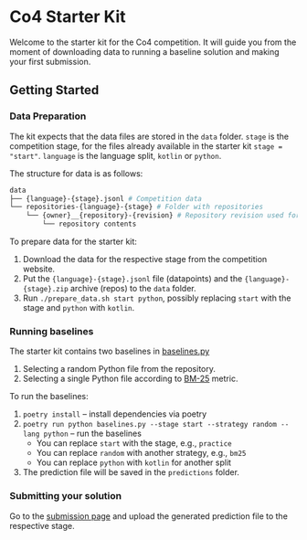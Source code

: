 # Co4 Starter Kit

Welcome to the starter kit for the Co4 competition. 
It will guide you from the moment of downloading data to running a baseline solution and making your first submission. 

## Getting Started

### Data Preparation

The kit expects that the data files are stored in the `data` folder. 
`stage` is the competition stage, for the files already available in the starter kit `stage = "start"`. 
`language` is the language split, `kotlin` or `python`.

The structure for data is as follows:
```bash
data
├── {language}-{stage}.jsonl # Competition data
└── repositories-{language}-{stage} # Folder with repositories
    └── {owner}__{repository}-{revision} # Repository revision used for collecting context
        └── repository contents
```

To prepare data for the starter kit:
1. Download the data for the respective stage from the competition website.
2. Put the `{language}-{stage}.jsonl` file (datapoints) and the `{language}-{stage}.zip` archive (repos) to the `data` folder.
3. Run `./prepare_data.sh start python`, possibly replacing `start` with the stage and `python` with `kotlin`.


### Running baselines

The starter kit contains two baselines in [baselines.py](baselines.py) 
1. Selecting a random Python file from the repository.
2. Selecting a single Python file according to [BM-25](https://en.wikipedia.org/wiki/Okapi_BM25) metric. 

To run the baselines:
1. `poetry install` &ndash; install dependencies via poetry
2. `poetry run python baselines.py --stage start --strategy random --lang python` &ndash; run the baselines
   - You can replace `start` with the stage, e.g., `practice`
   - You can replace `random` with another strategy, e.g., `bm25`
   - You can replace `python` with `kotlin` for another split
3. The prediction file will be saved in the `predictions` folder.

### Submitting your solution

Go to the [submission page](https://eval.ai/web/challenges/challenge-page/2516/submission) and upload the generated prediction file to the respective stage.

